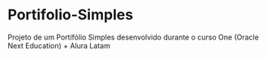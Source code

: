 # Portifolio-Simples
Projeto de um Portifólio Simples desenvolvido durante o curso One (Oracle Next Education) + Alura Latam
